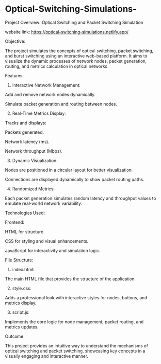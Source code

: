 # Optical-Switching-Simulations-
Project Overview: Optical Switching and Packet Switching Simulation

website link:
https://optical-switching-simulations.netlify.app/

Objective:

The project simulates the concepts of optical switching, packet switching, and burst switching using an interactive web-based platform. It aims to visualize the dynamic processes of network nodes, packet generation, routing, and metrics calculation in optical networks.

Features:

1. Interactive Network Management:

Add and remove network nodes dynamically.

Simulate packet generation and routing between nodes.



2. Real-Time Metrics Display:

Tracks and displays:

Packets generated.

Network latency (ms).

Network throughput (Mbps).




3. Dynamic Visualization:

Nodes are positioned in a circular layout for better visualization.

Connections are displayed dynamically to show packet routing paths.



4. Randomized Metrics:

Each packet generation simulates random latency and throughput values to emulate real-world network variability.




Technologies Used:

Frontend:

HTML for structure.

CSS for styling and visual enhancements.

JavaScript for interactivity and simulation logic.



File Structure:

1. index.html:

The main HTML file that provides the structure of the application.



2. style.css:

Adds a professional look with interactive styles for nodes, buttons, and metrics display.



3. script.js:

Implements the core logic for node management, packet routing, and metrics updates.

Outcome:

This project provides an intuitive way to understand the mechanisms of optical switching and packet switching, showcasing key concepts in a visually engaging and interactive manner.
